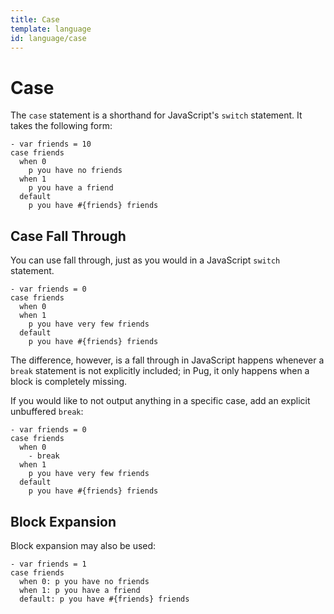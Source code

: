 ```yaml
---
title: Case
template: language
id: language/case
---
```


# Case

The `case` statement is a shorthand for JavaScript's `switch` statement. It takes the following form:

```pug-preview
- var friends = 10
case friends
  when 0
    p you have no friends
  when 1
    p you have a friend
  default
    p you have #{friends} friends
```

## Case Fall Through

You can use fall through, just as you would in a JavaScript `switch` statement.

```pug-preview
- var friends = 0
case friends
  when 0
  when 1
    p you have very few friends
  default
    p you have #{friends} friends
```

The difference, however, is a fall through in JavaScript happens whenever a `break` statement is not explicitly included; in Pug, it only happens when a block is completely missing.

If you would like to not output anything in a specific case, add an explicit unbuffered `break`:

```pug-preview
- var friends = 0
case friends
  when 0
    - break
  when 1
    p you have very few friends
  default
    p you have #{friends} friends
```

## Block Expansion

Block expansion may also be used:

```pug-preview
- var friends = 1
case friends
  when 0: p you have no friends
  when 1: p you have a friend
  default: p you have #{friends} friends
```
